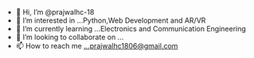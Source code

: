 - 👋 Hi, I’m @prajwalhc-18
- 👀 I’m interested in ...Python,Web Development and AR/VR
- 🌱 I’m currently learning ...Electronics and Communication Engineering
- 💞️ I’m looking to collaborate on ...
- 📫 How to reach me ...prajwalhc1806@gmail.com

<!---
prajwalhc-18/prajwalhc-18 is a ✨ special ✨ repository because its `README.md` (this file) appears on your GitHub profile.
You can click the Preview link to take a look at your changes.
--->
